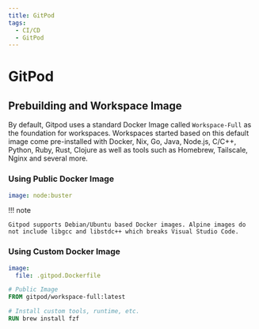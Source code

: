 ```yaml
---
title: GitPod
tags:
  - CI/CD
  - GitPod
---
```


# GitPod

## Prebuilding and Workspace Image

By default, Gitpod uses a standard Docker Image called `Workspace-Full` as the foundation for workspaces. Workspaces started based on this default image come pre-installed with Docker, Nix, Go, Java, Node.js, C/C++, Python, Ruby, Rust, Clojure as well as tools such as Homebrew, Tailscale, Nginx and several more.


### Using Public Docker Image

```yml title=".gitpod.yml"
image: node:buster
```

!!! note

    Gitpod supports Debian/Ubuntu based Docker images. Alpine images do not include libgcc and libstdc++ which breaks Visual Studio Code. 

### Using Custom Docker Image

```yml title=".gitpod.yml"
image:
  file: .gitpod.Dockerfile
```

```dockerfile title=".gitpod.Dockerfile"
# Public Image
FROM gitpod/workspace-full:latest

# Install custom tools, runtime, etc.
RUN brew install fzf
```
